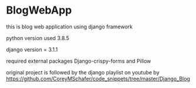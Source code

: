 # BlogWebApp

this is blog web application using django framework

python version used 3.8.5

django version = 3.1.1

required external packages Django-crispy-forms and Pillow

original project is followed by the django playlist on youtube by 
https://github.com/CoreyMSchafer/code_snippets/tree/master/Django_Blog

